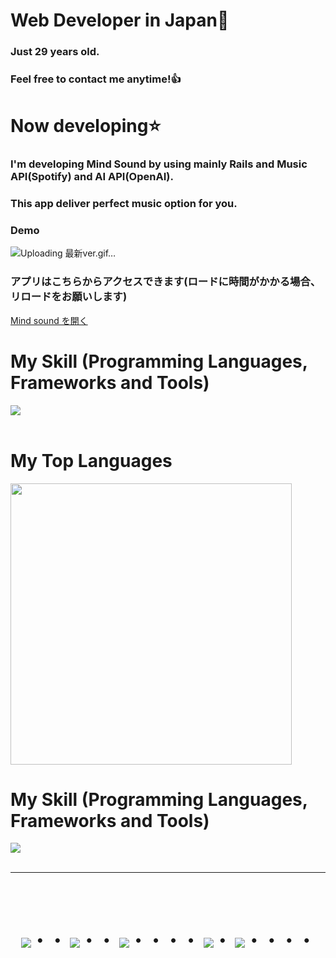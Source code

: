 # Web Developer in Japan👋
### Just 29 years old.
### Feel free to contact me anytime!👍


# Now developing⭐️
### I'm developing Mind Sound by using mainly Rails and Music API(Spotify) and AI API(OpenAI). 
### This app deliver perfect music option for you.
### Demo
![Uploading 最新ver.gif…]()


### アプリはこちらからアクセスできます(ロードに時間がかかる場合、リロードをお願いします)
[Mind sound を開く](https://my-sound.onrender.com/sound_infos/new)





# My Skill (Programming Languages, Frameworks and Tools)

<img src="https://skillicons.dev/icons?i=html,css,js,ruby,rails,github,vscode" /> <br /><br />



# My Top Languages

<a href="https://github.com/Kai0117">
  <img src="https://github-readme-stats.vercel.app/api/top-langs/?username=Kai0117&layout=compact&theme=vue-dark" width="450" />
</a>


  # My Skill (Programming Languages, Frameworks and Tools)

<img src="https://skillicons.dev/icons?i=html,css,js,ruby,rails,github,vscode" /> <br /><br />

---



<!-- --------------------------------- :) ---------------------------------- -->

<br><br>

<div align="center">
    <h1>
        <img src="https://user-images.githubusercontent.com/44926913/175852850-3fb6c715-1856-41ff-8c1f-94ce3b03b458.gif">・・
        <img src="https://user-images.githubusercontent.com/44926913/175853109-f8850656-6704-4a8a-bee6-9aca154d929b.gif">・・
        <img src="https://user-images.githubusercontent.com/44926913/175853154-5449d974-975e-44a6-ab84-a86031265e40.gif">・・・・
        <img src="https://user-images.githubusercontent.com/44926913/175853109-f8850656-6704-4a8a-bee6-9aca154d929b.gif">・
        <img src="https://user-images.githubusercontent.com/44926913/175853154-5449d974-975e-44a6-ab84-a86031265e40.gif">・・・・
    </h1>
  </div>
<br><br><br>






